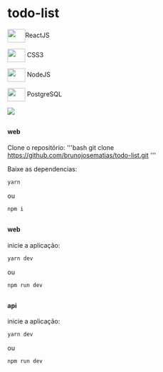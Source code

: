 # todo-list

<div> 
  <p><img align="center" height="30" width="40" src="https://cdn.jsdelivr.net/gh/devicons/devicon/icons/react/react-original.svg" />ReactJS</p>
  <p><img align="center" height="30" width="40" src="https://cdn.jsdelivr.net/gh/devicons/devicon/icons/css3/css3-original.svg" /> CSS3</p>
  <p><img align="center" height="30" width="40" src="https://cdn.jsdelivr.net/gh/devicons/devicon/icons/nodejs/nodejs-original.svg" /> NodeJS</p>
  <p><img align="center" height="30" width="40" src="https://cdn.jsdelivr.net/gh/devicons/devicon/icons/postgresql/postgresql-original.svg" /> PostgreSQL</p>
</div>

<img src="https://user-images.githubusercontent.com/69431006/233848036-8b416eff-edee-47eb-959e-4a79947a04aa.png" />

##

#### web

Clone o repositório:
'''bash
git clone https://github.com/brunojosematias/todo-list.git
'''

Baixe as dependencias:
```bash
yarn
```
ou
```bash
npm i
```
##

#### web
inicie a aplicação:
```bash
yarn dev
```
ou 
```bash
npm run dev
```

##

#### api
inicie a aplicação:
```bash
yarn dev
```
ou 
```bash
npm run dev
```
